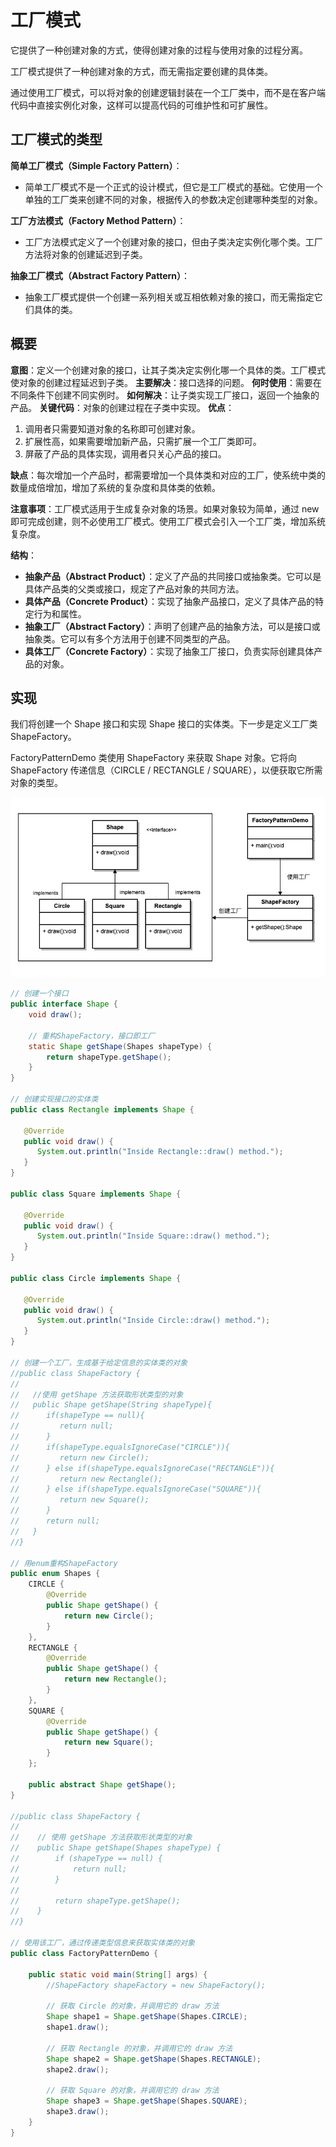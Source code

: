 # 工厂模式

它提供了一种创建对象的方式，使得创建对象的过程与使用对象的过程分离。

工厂模式提供了一种创建对象的方式，而无需指定要创建的具体类。

通过使用工厂模式，可以将对象的创建逻辑封装在一个工厂类中，而不是在客户端代码中直接实例化对象，这样可以提高代码的可维护性和可扩展性。

## 工厂模式的类型

**简单工厂模式（Simple Factory Pattern）**：
- 简单工厂模式不是一个正式的设计模式，但它是工厂模式的基础。它使用一个单独的工厂类来创建不同的对象，根据传入的参数决定创建哪种类型的对象。

**工厂方法模式（Factory Method Pattern）**：
- 工厂方法模式定义了一个创建对象的接口，但由子类决定实例化哪个类。工厂方法将对象的创建延迟到子类。

**抽象工厂模式（Abstract Factory Pattern）**：
- 抽象工厂模式提供一个创建一系列相关或互相依赖对象的接口，而无需指定它们具体的类。

## 概要

**意图**：定义一个创建对象的接口，让其子类决定实例化哪一个具体的类。工厂模式使对象的创建过程延迟到子类。
**主要解决**：接口选择的问题。
**何时使用**：需要在不同条件下创建不同实例时。
**如何解决**：让子类实现工厂接口，返回一个抽象的产品。
**关键代码**：对象的创建过程在子类中实现。
**优点**：
1. 调用者只需要知道对象的名称即可创建对象。
2. 扩展性高，如果需要增加新产品，只需扩展一个工厂类即可。
3. 屏蔽了产品的具体实现，调用者只关心产品的接口。

**缺点**：每次增加一个产品时，都需要增加一个具体类和对应的工厂，使系统中类的数量成倍增加，增加了系统的复杂度和具体类的依赖。

**注意事项**：工厂模式适用于生成复杂对象的场景。如果对象较为简单，通过 new 即可完成创建，则不必使用工厂模式。使用工厂模式会引入一个工厂类，增加系统复杂度。

**结构**：
- **抽象产品（Abstract Product）**：定义了产品的共同接口或抽象类。它可以是具体产品类的父类或接口，规定了产品对象的共同方法。
- **具体产品（Concrete Product）**：实现了抽象产品接口，定义了具体产品的特定行为和属性。
- **抽象工厂（Abstract Factory）**：声明了创建产品的抽象方法，可以是接口或抽象类。它可以有多个方法用于创建不同类型的产品。
- **具体工厂（Concrete Factory）**：实现了抽象工厂接口，负责实际创建具体产品的对象。

## 实现

我们将创建一个 Shape 接口和实现 Shape 接口的实体类。下一步是定义工厂类 ShapeFactory。

FactoryPatternDemo 类使用 ShapeFactory 来获取 Shape 对象。它将向 ShapeFactory 传递信息（CIRCLE / RECTANGLE / SQUARE），以便获取它所需对象的类型。

![工厂模式](assets/Factory-1.jpg)

```java
// 创建一个接口
public interface Shape {
    void draw();

    // 重构ShapeFactory，接口即工厂
    static Shape getShape(Shapes shapeType) {
        return shapeType.getShape();
    }
}

// 创建实现接口的实体类
public class Rectangle implements Shape {
 
   @Override
   public void draw() {
      System.out.println("Inside Rectangle::draw() method.");
   }
}

public class Square implements Shape {
 
   @Override
   public void draw() {
      System.out.println("Inside Square::draw() method.");
   }
}

public class Circle implements Shape {
 
   @Override
   public void draw() {
      System.out.println("Inside Circle::draw() method.");
   }
}

// 创建一个工厂，生成基于给定信息的实体类的对象
//public class ShapeFactory {
//    
//   //使用 getShape 方法获取形状类型的对象
//   public Shape getShape(String shapeType){
//      if(shapeType == null){
//         return null;
//      }        
//      if(shapeType.equalsIgnoreCase("CIRCLE")){
//         return new Circle();
//      } else if(shapeType.equalsIgnoreCase("RECTANGLE")){
//         return new Rectangle();
//      } else if(shapeType.equalsIgnoreCase("SQUARE")){
//         return new Square();
//      }
//      return null;
//   }
//}

// 用enum重构ShapeFactory
public enum Shapes {
    CIRCLE {
        @Override
        public Shape getShape() {
            return new Circle();
        }
    },
    RECTANGLE {
        @Override
        public Shape getShape() {
            return new Rectangle();
        }
    },
    SQUARE {
        @Override
        public Shape getShape() {
            return new Square();
        }
    };

    public abstract Shape getShape();
}

//public class ShapeFactory {
//
//    // 使用 getShape 方法获取形状类型的对象
//    public Shape getShape(Shapes shapeType) {
//        if (shapeType == null) {
//            return null;
//        }
//
//        return shapeType.getShape();
//    }
//}

// 使用该工厂，通过传递类型信息来获取实体类的对象
public class FactoryPatternDemo {
 
    public static void main(String[] args) {
        //ShapeFactory shapeFactory = new ShapeFactory();

        // 获取 Circle 的对象，并调用它的 draw 方法
        Shape shape1 = Shape.getShape(Shapes.CIRCLE);
        shape1.draw();

        // 获取 Rectangle 的对象，并调用它的 draw 方法
        Shape shape2 = Shape.getShape(Shapes.RECTANGLE);
        shape2.draw();

        // 获取 Square 的对象，并调用它的 draw 方法
        Shape shape3 = Shape.getShape(Shapes.SQUARE);
        shape3.draw();
    }
}

```

